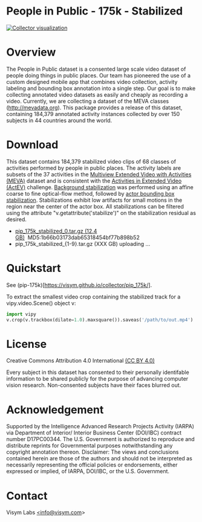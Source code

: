 # People in Public - 175k - Stabilized

[![Collector visualization](https://i3.ytimg.com/vi/HjNa7_T-Xkc/maxresdefault.jpg)](https://youtu.be/HjNa7_T-Xkc)

# Overview

The People in Public dataset is a consented large scale video dataset of people doing things in public places.  Our team has pioneered the use of a 
custom designed mobile app that combines video collection, activity labeling and bounding box annotation into a single step.  Our goal is to 
make collecting annotated video datasets as easily and cheaply as recording a video.  Currently, we are collecting a dataset of the MEVA 
classes (http://mevadata.org).  This package provides a release of this dataset, containing 184,379 annotated activity instances collected by 
over 150 subjects in 44 countries around the world. 

# Download

This dataset contains 184,379 stabilized video clips of 68 classes of activities performed by people in public places.  The activity labels are subsets of the 37 activities in the [Multiview Extended Video with Activities (MEVA)](https://mevadata.org) dataset and is consistent with the [Activities in Extended Video (ActEV)](https://actev.nist.gov/) challenge.  [Background stabilization](https://github.com/visym/vipy/blob/bc20f6f32492badd181faa0ccf7b0029f1f63fee/vipy/video.py#L2084-L2087) was performed using an affine coarse to fine optical-flow method, followed by [actor bounding box stabilization](https://github.com/visym/collector/blob/adc5486c7f88291b77f9a707a78763c2b5958406/pycollector/detection.py#L177-L236).  Stabilizations exhibit low artifacts for small motions in the region near the center of the actor box.  All stabilizations can be filtered using the attribute "v.getattribute('stabilize')" on the stabilization residual as desired.

* [pip_175k_stabilized_0.tar.gz (12.4 GB)](https://dl.dropboxusercontent.com/s/j8p4gxeyjit3z1z/pip_175k_stabilized_0.tar.gz)&nbsp;&nbsp;MD5:1b66b03173dab65318454bf77b898b52&nbsp;&nbsp;&nbsp;&nbsp;
* pip_175k_stabilized_{1-9}.tar.gz (XXX GB) uploading ...

# Quickstart

See (pip-175k)[https://visym.github.io/collector/pip_175k/].

To extract the smallest video crop containing the stabilized track for a vipy.video.Scene() object v:

```python
import vipy
v.crop(v.trackbox(dilate=1.0).maxsquare()).saveas('/path/to/out.mp4')
```

# License

Creative Commons Attribution 4.0 International [(CC BY 4.0)](https://creativecommons.org/licenses/by/4.0/)

Every subject in this dataset has consented to their personally identifable information to be shared publicly for the purpose of advancing computer vision research.  Non-consented subjects have their faces blurred out.  

# Acknowledgement

Supported by the Intelligence Advanced Research Projects Activity (IARPA) via Department of Interior/ Interior Business Center (DOI/IBC) contract number D17PC00344. The U.S. Government is authorized to reproduce and distribute reprints for Governmental purposes notwithstanding any copyright annotation thereon. Disclaimer: The views and conclusions contained herein are those of the authors and should not be interpreted as necessarily representing the official policies or endorsements, either expressed or implied, of IARPA, DOI/IBC, or the U.S. Government.

# Contact

Visym Labs <a href="mailto:info@visym.com">&lt;info@visym.com&gt;</a>

